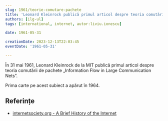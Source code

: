 ```yaml
---
slug: 1961/teorie-comutare-pachete
title: 'Leonard Kleinrock publică primul articol despre teoria comutării de pachete'
authors: [ilg-ul]
tags: [international, internet, autor:liviu.ionescu]

date: 1961-05-31

creationDate: 2023-12-13T22:03:45
eventDate: '1961-05-31'

---
```


În 31 mai 1961, Leonard Kleinrock de la MIT publică primul articol
despre teoria comutării de pachete „Information Flow in Large
Communication Nets”.

<!-- truncate -->

Prima carte pe acest subiect a apărut în 1964.

## Referințe

- [internetsociety.org - A Brief History of the Internet](https://www.internetsociety.org/internet/history-internet/brief-history-internet/)
